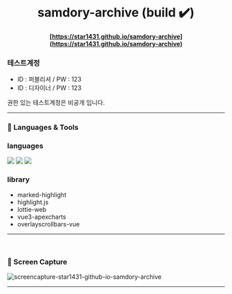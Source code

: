 
<div align="center">

  # samdory-archive (build ✔️)
  **[https://star1431.github.io/samdory-archive](https://star1431.github.io/samdory-archive)**
  
</div>

### 테스트계정

* ID : 퍼블리셔 / PW : 123
* ID : 디자이너 / PW : 123

권한 있는 테스트계정은 비공개 입니다.
    

--- 


### 📌 Languages & Tools

### languages
<img src="https://img.shields.io/badge/vue.js-4FC08D?style=for-the-badge&logo=vue.js&logoColor=white"> <img src="https://img.shields.io/badge/javascript-F7DF1E?style=for-the-badge&logo=javascript&logoColor=black"> <img src="https://img.shields.io/badge/Sass-CC6699?style=for-the-badge&logo=Sass&logoColor=white"/> 

### library
* marked-highlight
* highlight.js
* lottie-web
* vue3-apexcharts
* overlayscrollbars-vue

--- 

<br>

### 📌 Screen Capture

![screencapture-star1431-github-io-samdory-archive](https://github.com/user-attachments/assets/236c2708-8bd9-4bae-b41c-ecbfce254fd5)


---


